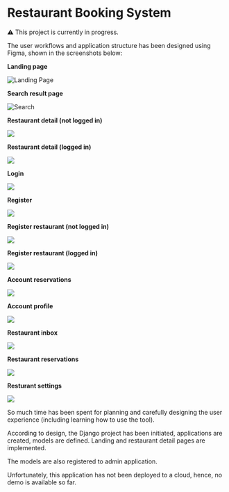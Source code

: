 # Restaurant Booking System

⚠️ This project is currently in progress.

The user workflows and application structure has been designed using Figma, shown in the screenshots below:

**Landing page**

![Landing Page](https://res.cloudinary.com/dsd2oomyn/image/upload/v1682847404/restaurant-booking-docs/01-Landing_jgrui8.png)


**Search result page**

![Search](https://res.cloudinary.com/dsd2oomyn/image/upload/v1682847395/restaurant-booking-docs/02-Search_uhhdxs.png)

**Restaurant detail (not logged in)**

![](https://res.cloudinary.com/dsd2oomyn/image/upload/v1682847400/restaurant-booking-docs/03-Restaurant-detail-not-logged-in_cc80ah.png)

**Restaurant detail (logged in)**

![](https://res.cloudinary.com/dsd2oomyn/image/upload/v1682847395/restaurant-booking-docs/04-Restaurant-detail-logged-in_gk3kfx.png)

**Login**

![](https://res.cloudinary.com/dsd2oomyn/image/upload/v1682847390/restaurant-booking-docs/05-Login_tyj3cw.png)

**Register**

![](https://res.cloudinary.com/dsd2oomyn/image/upload/v1682847391/restaurant-booking-docs/06-Register_mldadv.png)

**Register restaurant (not logged in)**

![](https://res.cloudinary.com/dsd2oomyn/image/upload/v1682847390/restaurant-booking-docs/07-Register-restaurant-not-logged-in_rbsxej.png)

**Register restaurant (logged in)**

![](https://res.cloudinary.com/dsd2oomyn/image/upload/v1682847391/restaurant-booking-docs/08-Register-restaurant-logged-in_tlqt3n.png)

**Account reservations**

![](https://res.cloudinary.com/dsd2oomyn/image/upload/v1682847393/restaurant-booking-docs/09-Account-reservations_oevjin.png)

**Account profile**

![](https://res.cloudinary.com/dsd2oomyn/image/upload/v1682847391/restaurant-booking-docs/10-Account-profile_a2mbiy.png)

**Restaurant inbox**

![](https://res.cloudinary.com/dsd2oomyn/image/upload/v1682847391/restaurant-booking-docs/11-Restaurant-Inbox_d69f26.png)

**Restaurant reservations**

![](https://res.cloudinary.com/dsd2oomyn/image/upload/v1682847391/restaurant-booking-docs/12-Restaurant-reservations_tplphw.png)

**Resturant settings**

![](https://res.cloudinary.com/dsd2oomyn/image/upload/v1682847392/restaurant-booking-docs/13-Restaurant-settings_n4krf8.png)

So much time has been spent for planning and carefully designing the user experience (including learning how to use the tool).

According to design, the Django project has been initiated, applications are created, models are defined. Landing and restaurant detail pages are implemented.

The models are also registered to admin application.

Unfortunately, this application has not been deployed to a cloud, hence, no demo is available so far.
